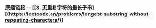 ### 原题链接 -- [[3. 无重复字符的最长子串][(https://leetcode.cn/problems/longest-substring-without-repeating-characters/)]

